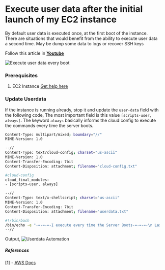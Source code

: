 # Execute user data after the initial launch of my EC2 instance

By default user data is executed once, at the first boot of the instance. There are situations that would benefit from the ability to execute user data a second time. May be dump some data to logs or recover SSH keys

Follow this article in **[Youtube](https://www.youtube.com/channel/UC_evcfxhjjui5hChhLE08tQ/playlists)**

![Execute user data every boot](https://raw.githubusercontent.com/miztiik/AWS-Demos/master/How-To/setup-user-data-to-execute-after-initial-launch/images/setup-user-data-to-execute-after-initial-launch.png)

### Prerequisites
1. EC2 Instance [Get help here](https://www.youtube.com/watch?v=KDtS6BzJo3A)

### Update Userdata
If the instance is running already, stop it and update the `user-data` field with the following code,
 The most important field is this value `[scripts-user, always]`. The keyword `always` basically informs the cloud config to execute the commands every time the server boots.

```sh
Content-Type: multipart/mixed; boundary="//"
MIME-Version: 1.0

--//
Content-Type: text/cloud-config; charset="us-ascii"
MIME-Version: 1.0
Content-Transfer-Encoding: 7bit
Content-Disposition: attachment; filename="cloud-config.txt"

#cloud-config
cloud_final_modules:
- [scripts-user, always]

--//
Content-Type: text/x-shellscript; charset="us-ascii"
MIME-Version: 1.0
Content-Transfer-Encoding: 7bit
Content-Disposition: attachment; filename="userdata.txt"

#!/bin/bash
/bin/echo -e "-=-=-=-I execute every time the Server Boots-=-=-=-\n Last execution time:`date`\n" >> /tmp/`date +%Y-%m-%d`
--//
```


Output,
![Userdata Automation](https://raw.githubusercontent.com/miztiik/AWS-Demos/master/How-To/setup-manual-elasticsearch-snapshots/images/ElasticSearch-Manual-Snapshots-04.png)

##### References
[1] - [AWS Docs](https://aws.amazon.com/premiumsupport/knowledge-center/execute-user-data-ec2/)
